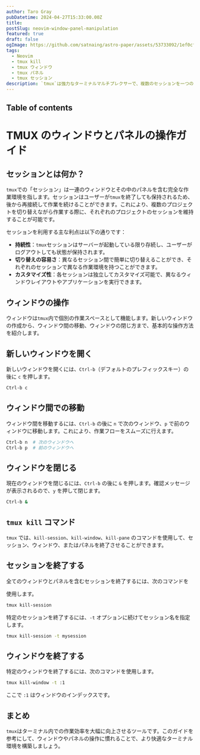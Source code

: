 ```yaml
---
author: Taro Gray
pubDatetime: 2024-04-27T15:33:00.00Z
title: 
postSlug: neovim-window-panel-manipulation
featured: true
draft: false
ogImage: https://github.com/satnaing/astro-paper/assets/53733092/1ef0cf03-8137-4d67-ac81-84a032119e3a
tags:
  - Neovim
  - tmux kill 
  - tmux ウィンドウ
  - tmux パネル
  - tmux セッション
description: `tmux`は強力なターミナルマルチプレクサーで、複数のセッションを一つの画面内で管理することができます。この記事では、`tmux`でのウィンドウとパネルの操作方法について詳しく解説します。
---
```


## Table of contents

# TMUX のウィンドウとパネルの操作ガイド

## セッションとは何か？

`tmux`での「セッション」は一連のウィンドウとその中のパネルを含む完全な作業環境を指します。セッションはユーザーが`tmux`を終了しても保持されるため、後から再接続して作業を続けることができます。これにより、複数のプロジェクトを切り替えながら作業する際に、それぞれのプロジェクトのセッションを維持することが可能です。

セッションを利用する主な利点は以下の通りです：

- **持続性**：`tmux`セッションはサーバーが起動している限り存続し、ユーザーがログアウトしても状態が保持されます。
- **切り替えの容易さ**：異なるセッション間で簡単に切り替えることができ、それぞれのセッションで異なる作業環境を持つことができます。
- **カスタマイズ性**：各セッションは独立してカスタマイズ可能で、異なるウィンドウレイアウトやアプリケーションを実行できます。

## ウィンドウの操作

ウィンドウは`tmux`内で個別の作業スペースとして機能します。新しいウィンドウの作成から、ウィンドウ間の移動、ウィンドウの閉じ方まで、基本的な操作方法を紹介します。

## 新しいウィンドウを開く

新しいウィンドウを開くには、`Ctrl-b`（デフォルトのプレフィックスキー）の後に `c` を押します。

```bash
Ctrl-b c
```

## ウィンドウ間での移動

ウィンドウ間を移動するには、`Ctrl-b` の後に `n` で次のウィンドウ、`p` で前のウィンドウに移動します。これにより、作業フローをスムーズに行えます。

```bash
Ctrl-b n  # 次のウィンドウへ
Ctrl-b p  # 前のウィンドウへ
```

## ウィンドウを閉じる

現在のウィンドウを閉じるには、`Ctrl-b` の後に `&` を押します。確認メッセージが表示されるので、`y` を押して閉じます。

```bash
Ctrl-b &
```

## `tmux kill` コマンド

`tmux` では、`kill-session`、`kill-window`、`kill-pane` のコマンドを使用して、セッション、ウィンドウ、またはパネルを終了させることができます。

## セッションを終了する

全てのウィンドウとパネルを含むセッションを終了するには、次のコマンドを

使用します。

```bash
tmux kill-session
```

特定のセッションを終了するには、`-t` オプションに続けてセッション名を指定します。

```bash
tmux kill-session -t mysession
```

## ウィンドウを終了する

特定のウィンドウを終了するには、次のコマンドを使用します。

```bash
tmux kill-window -t :1
```

ここで `:1` はウィンドウのインデックスです。

## まとめ

`tmux`はターミナル内での作業効率を大幅に向上させるツールです。このガイドを参考にして、ウィンドウやパネルの操作に慣れることで、より快適なターミナル環境を構築しましょう。
